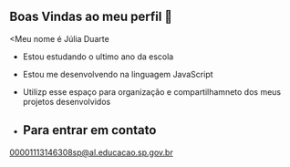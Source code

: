 ## Boas Vindas ao meu perfil 💝

<Meu nome é Júlia Duarte
- Estou estudando o ultimo ano da escola
- Estou me desenvolvendo na linguagem JavaScript
- Utilizp esse espaço para organização e compartilhamneto dos meus projetos desenvolvidos

- ## Para entrar em contato
00001113146308sp@al.educacao.sp.gov.br 

